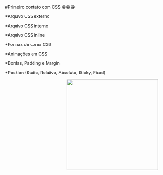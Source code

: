 #Primeiro contato com CSS 😁😁😁

*Arqiuvo CSS externo

*Arquivo CSS interno

*Arquivo CSS inline 

*Formas de cores CSS

*Animações em CSS

*Bordas, Padding e Margin

*Position (Static, Relative, Absolute, Sticky, Fixed)




<img align="right" height="300" src="https://i.pinimg.com/originals/47/12/89/471289cde2490c80f60d5e85bcdfb6da.gif" />
